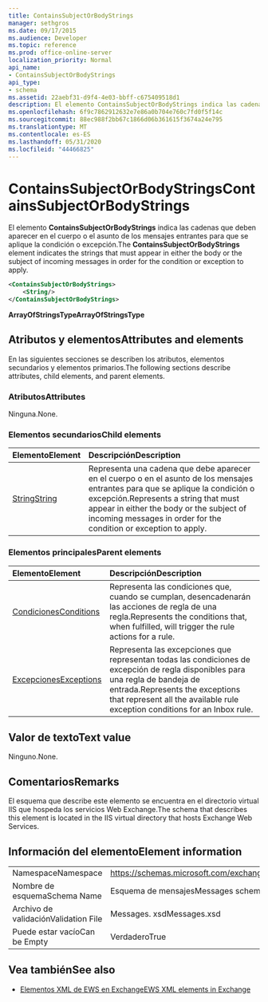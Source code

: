 ```yaml
---
title: ContainsSubjectOrBodyStrings
manager: sethgros
ms.date: 09/17/2015
ms.audience: Developer
ms.topic: reference
ms.prod: office-online-server
localization_priority: Normal
api_name:
- ContainsSubjectOrBodyStrings
api_type:
- schema
ms.assetid: 22aebf31-d9f4-4e03-bbff-c675409518d1
description: El elemento ContainsSubjectOrBodyStrings indica las cadenas que deben aparecer en el cuerpo o el asunto de los mensajes entrantes para que se aplique la condición o excepción.
ms.openlocfilehash: 6f9c7862912632e7e86a0b704e760c7fd0f5f14c
ms.sourcegitcommit: 88ec988f2bb67c1866d06b361615f3674a24e795
ms.translationtype: MT
ms.contentlocale: es-ES
ms.lasthandoff: 05/31/2020
ms.locfileid: "44466825"
---
```

# <a name="containssubjectorbodystrings"></a><span data-ttu-id="7fb0e-103">ContainsSubjectOrBodyStrings</span><span class="sxs-lookup"><span data-stu-id="7fb0e-103">ContainsSubjectOrBodyStrings</span></span>

<span data-ttu-id="7fb0e-104">El elemento **ContainsSubjectOrBodyStrings** indica las cadenas que deben aparecer en el cuerpo o el asunto de los mensajes entrantes para que se aplique la condición o excepción.</span><span class="sxs-lookup"><span data-stu-id="7fb0e-104">The **ContainsSubjectOrBodyStrings** element indicates the strings that must appear in either the body or the subject of incoming messages in order for the condition or exception to apply.</span></span> 
  
```XML
<ContainsSubjectOrBodyStrings>
    <String/>
</ContainsSubjectOrBodyStrings>
```

 <span data-ttu-id="7fb0e-105">**ArrayOfStringsType**</span><span class="sxs-lookup"><span data-stu-id="7fb0e-105">**ArrayOfStringsType**</span></span>
## <a name="attributes-and-elements"></a><span data-ttu-id="7fb0e-106">Atributos y elementos</span><span class="sxs-lookup"><span data-stu-id="7fb0e-106">Attributes and elements</span></span>

<span data-ttu-id="7fb0e-107">En las siguientes secciones se describen los atributos, elementos secundarios y elementos primarios.</span><span class="sxs-lookup"><span data-stu-id="7fb0e-107">The following sections describe attributes, child elements, and parent elements.</span></span>
  
### <a name="attributes"></a><span data-ttu-id="7fb0e-108">Atributos</span><span class="sxs-lookup"><span data-stu-id="7fb0e-108">Attributes</span></span>

<span data-ttu-id="7fb0e-109">Ninguna.</span><span class="sxs-lookup"><span data-stu-id="7fb0e-109">None.</span></span>
  
### <a name="child-elements"></a><span data-ttu-id="7fb0e-110">Elementos secundarios</span><span class="sxs-lookup"><span data-stu-id="7fb0e-110">Child elements</span></span>

|<span data-ttu-id="7fb0e-111">**Elemento**</span><span class="sxs-lookup"><span data-stu-id="7fb0e-111">**Element**</span></span>|<span data-ttu-id="7fb0e-112">**Descripción**</span><span class="sxs-lookup"><span data-stu-id="7fb0e-112">**Description**</span></span>|
|:-----|:-----|
|[<span data-ttu-id="7fb0e-113">String</span><span class="sxs-lookup"><span data-stu-id="7fb0e-113">String</span></span>](string.md) <br/> |<span data-ttu-id="7fb0e-114">Representa una cadena que debe aparecer en el cuerpo o en el asunto de los mensajes entrantes para que se aplique la condición o excepción.</span><span class="sxs-lookup"><span data-stu-id="7fb0e-114">Represents a string that must appear in either the body or the subject of incoming messages in order for the condition or exception to apply.</span></span>  <br/> |
   
### <a name="parent-elements"></a><span data-ttu-id="7fb0e-115">Elementos principales</span><span class="sxs-lookup"><span data-stu-id="7fb0e-115">Parent elements</span></span>

|<span data-ttu-id="7fb0e-116">**Elemento**</span><span class="sxs-lookup"><span data-stu-id="7fb0e-116">**Element**</span></span>|<span data-ttu-id="7fb0e-117">**Descripción**</span><span class="sxs-lookup"><span data-stu-id="7fb0e-117">**Description**</span></span>|
|:-----|:-----|
|[<span data-ttu-id="7fb0e-118">Condiciones</span><span class="sxs-lookup"><span data-stu-id="7fb0e-118">Conditions</span></span>](conditions.md) <br/> |<span data-ttu-id="7fb0e-119">Representa las condiciones que, cuando se cumplan, desencadenarán las acciones de regla de una regla.</span><span class="sxs-lookup"><span data-stu-id="7fb0e-119">Represents the conditions that, when fulfilled, will trigger the rule actions for a rule.</span></span>  <br/> |
|[<span data-ttu-id="7fb0e-120">Excepciones</span><span class="sxs-lookup"><span data-stu-id="7fb0e-120">Exceptions</span></span>](exceptions.md) <br/> |<span data-ttu-id="7fb0e-121">Representa las excepciones que representan todas las condiciones de excepción de regla disponibles para una regla de bandeja de entrada.</span><span class="sxs-lookup"><span data-stu-id="7fb0e-121">Represents the exceptions that represent all the available rule exception conditions for an Inbox rule.</span></span>  <br/> |
   
## <a name="text-value"></a><span data-ttu-id="7fb0e-122">Valor de texto</span><span class="sxs-lookup"><span data-stu-id="7fb0e-122">Text value</span></span>

<span data-ttu-id="7fb0e-123">Ninguno.</span><span class="sxs-lookup"><span data-stu-id="7fb0e-123">None.</span></span>
  
## <a name="remarks"></a><span data-ttu-id="7fb0e-124">Comentarios</span><span class="sxs-lookup"><span data-stu-id="7fb0e-124">Remarks</span></span>

<span data-ttu-id="7fb0e-125">El esquema que describe este elemento se encuentra en el directorio virtual IIS que hospeda los servicios Web Exchange.</span><span class="sxs-lookup"><span data-stu-id="7fb0e-125">The schema that describes this element is located in the IIS virtual directory that hosts Exchange Web Services.</span></span>
  
## <a name="element-information"></a><span data-ttu-id="7fb0e-126">Información del elemento</span><span class="sxs-lookup"><span data-stu-id="7fb0e-126">Element information</span></span>

|||
|:-----|:-----|
|<span data-ttu-id="7fb0e-127">Namespace</span><span class="sxs-lookup"><span data-stu-id="7fb0e-127">Namespace</span></span>  <br/> |https://schemas.microsoft.com/exchange/services/2006/messages  <br/> |
|<span data-ttu-id="7fb0e-128">Nombre de esquema</span><span class="sxs-lookup"><span data-stu-id="7fb0e-128">Schema Name</span></span>  <br/> |<span data-ttu-id="7fb0e-129">Esquema de mensajes</span><span class="sxs-lookup"><span data-stu-id="7fb0e-129">Messages schema</span></span>  <br/> |
|<span data-ttu-id="7fb0e-130">Archivo de validación</span><span class="sxs-lookup"><span data-stu-id="7fb0e-130">Validation File</span></span>  <br/> |<span data-ttu-id="7fb0e-131">Messages. xsd</span><span class="sxs-lookup"><span data-stu-id="7fb0e-131">Messages.xsd</span></span>  <br/> |
|<span data-ttu-id="7fb0e-132">Puede estar vacío</span><span class="sxs-lookup"><span data-stu-id="7fb0e-132">Can be Empty</span></span>  <br/> |<span data-ttu-id="7fb0e-133">Verdadero</span><span class="sxs-lookup"><span data-stu-id="7fb0e-133">True</span></span>  <br/> |
   
## <a name="see-also"></a><span data-ttu-id="7fb0e-134">Vea también</span><span class="sxs-lookup"><span data-stu-id="7fb0e-134">See also</span></span>



- [<span data-ttu-id="7fb0e-135">Elementos XML de EWS en Exchange</span><span class="sxs-lookup"><span data-stu-id="7fb0e-135">EWS XML elements in Exchange</span></span>](ews-xml-elements-in-exchange.md)

